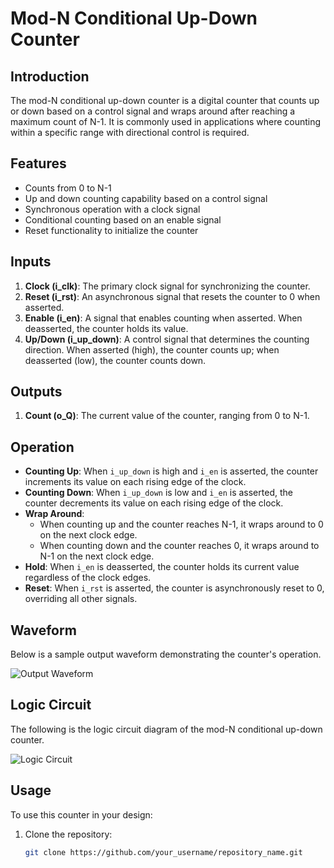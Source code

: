 # Mod-N Conditional Up-Down Counter

## Introduction

The mod-N conditional up-down counter is a digital counter that counts up or down based on a control signal and wraps around after reaching a maximum count of N-1. It is commonly used in applications where counting within a specific range with directional control is required.

## Features

- Counts from 0 to N-1
- Up and down counting capability based on a control signal
- Synchronous operation with a clock signal
- Conditional counting based on an enable signal
- Reset functionality to initialize the counter

## Inputs

1. **Clock (i_clk)**: The primary clock signal for synchronizing the counter.
2. **Reset (i_rst)**: An asynchronous signal that resets the counter to 0 when asserted.
3. **Enable (i_en)**: A signal that enables counting when asserted. When deasserted, the counter holds its value.
4. **Up/Down (i_up_down)**: A control signal that determines the counting direction. When asserted (high), the counter counts up; when deasserted (low), the counter counts down.

## Outputs

1. **Count (o_Q)**: The current value of the counter, ranging from 0 to N-1.

## Operation

- **Counting Up**: When `i_up_down` is high and `i_en` is asserted, the counter increments its value on each rising edge of the clock.
- **Counting Down**: When `i_up_down` is low and `i_en` is asserted, the counter decrements its value on each rising edge of the clock.
- **Wrap Around**:
  - When counting up and the counter reaches N-1, it wraps around to 0 on the next clock edge.
  - When counting down and the counter reaches 0, it wraps around to N-1 on the next clock edge.
- **Hold**: When `i_en` is deasserted, the counter holds its current value regardless of the clock edges.
- **Reset**: When `i_rst` is asserted, the counter is asynchronously reset to 0, overriding all other signals.

## Waveform

Below is a sample output waveform demonstrating the counter's operation. 

![Output Waveform](path_to_waveform_image)

## Logic Circuit

The following is the logic circuit diagram of the mod-N conditional up-down counter.

![Logic Circuit](path_to_logic_circuit_image)

## Usage

To use this counter in your design:

1. Clone the repository:
   ```bash
   git clone https://github.com/your_username/repository_name.git
